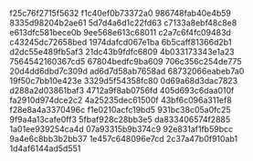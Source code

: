 f25c76f2715f5632
f1c40ef0b73372a0
986748fab40e4b59
8335d98204b2ae61
5d7d4a6d1c22fd63
c7133a8ebf48c8e8
e613dfc581bece0b
9ee568e613c68011
c2a7c6f4fc09483d
c43245dc72658bed
1974dafcd067e1ba
6b5caff81366d2b1
d2dc55e489fb5af3
21dc43b9fdfc6809
4b033173343e1a23
7564542160367cd5
67804bedfc9ba609
706c356c254de775
20d4dd6dbd7c309d
ad6d7d58ab7658ad
68732066eabeb7a0
19f50c7bb10e423e
3329d5f54358fc80
0d69a68d3dac7823
d288a2d03861baf3
4712a9f8ab0756fd
405d693c6daa010f
fa2910d974dce2c2
4a25235dec61500f
43bf6c096a311ef8
f28e8a4a3370496c
f1e0210acfc19bd5
931bc38c05a0fc25
9f9a4a13cafe0ff3
5fbaf928c28bb3e5
da833406574f2885
1a01ee939254ca4d
07a93315b9b374c9
92e831af1fb59bcc
9a4e6c8bb3b2bb37
1e457c648096e7cd
2c37a47b0f910ab1
1d4af6144ad5d551
